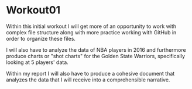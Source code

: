 # Workout01
Within this initial workout I will get more of an opportunity to work with complex file structure along with more practice working with GitHub in order to organize these files. 


I will also have to analyze the data of NBA players in 2016 and furthermore produce charts or "shot charts" for the Golden State Warriors, specifically looking at 5 players' data. 


Within my report I will also have to produce a cohesive document that analyzes the data that I will receive into a comprehensible narrative.